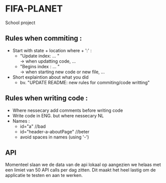 # FIFA-PLANET
School project

## Rules when commiting : 
* Start with state + location where + ':' :
    - "Update index: ... " \
        -> when updatting code, ...
    - "Begins index : ... " \
        -> when starting new code or new file, ...
* Short explaintion about what you did 
    - bv. "UPDATE README: new rules for commiting/code writting" 

## Rules when writing code :
* Where nessecary add comments before writing code 
* Write code in ENG. but where nessecary NL
* Names :
    - id="a" //bad 
    - id="header-a-aboutPage" //beter 
    - avoid spaces in names (using '-')

## API
Momenteel slaan we de data van de api lokaal op aangezien we helaas met een limiet van 50 API calls per dag zitten. Dit maakt het heel lastig om de applicatie te testen en aan te werken.